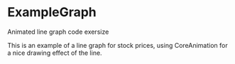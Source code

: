 # ExampleGraph
Animated line graph code exersize

This is an example of a line graph for stock prices, using CoreAnimation for a nice drawing effect of the line.
